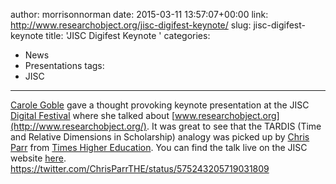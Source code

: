 author: morrisonnorman
date: 2015-03-11 13:57:07+00:00
link: http://www.researchobject.org/jisc-digifest-keynote/
slug: jisc-digifest-keynote
title: 'JISC Digifest Keynote '
categories:
- News
- Presentations
tags:
- JISC
---
[Carole Goble](https://twitter.com/CaroleAnneGoble) gave a thought provoking keynote presentation at the JISC [Digital Festival](http://www.jisc.ac.uk/events/jisc-digital-festival-2015-09-mar-2015) where she talked about [www.researchobject.org](http://www.researchobject.org/). It was great to see that the TARDIS (Time and Relative Dimensions in Scholarship) analogy was picked up by [Chris Parr](https://twitter.com/ChrisParrTHE) from [Times Higher Education](http://www.timeshighereducation.co.uk/). You can find the talk live on the JISC website [here](http://mediasite.jisc.ac.uk/Mediasite/Play/8921d1d4499f4f47b8da76207e3d83dc1d).
https://twitter.com/ChrisParrTHE/status/575243205719031809
